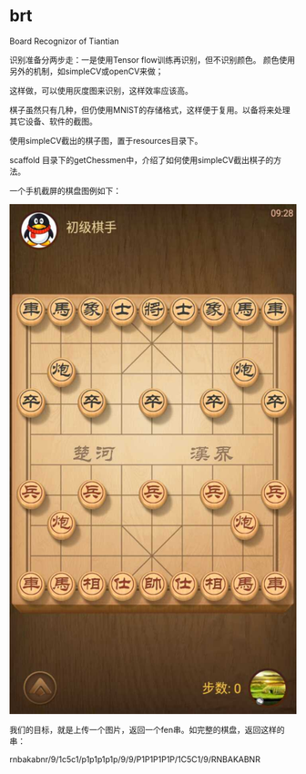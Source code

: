# brt
Board Recognizor of Tiantian 


识别准备分两步走：一是使用Tensor flow训练再识别，但不识别颜色。
颜色使用另外的机制，如simpleCV或openCV来做；

这样做，可以使用灰度图来识别，这样效率应该高。

棋子虽然只有几种，但仍使用MNIST的存储格式，这样便于复用。以备将来处理其它设备、软件的截图。

使用simpleCV截出的棋子图，置于resources目录下。


scaffold 目录下的getChessmen中，介绍了如何使用simpleCV截出棋子的方法。

一个手机截屏的棋盘图例如下：

![天天的象棋盘](/resources/full-board.jpg)

我们的目标，就是上传一个图片，返回一个fen串。如完整的棋盘，返回这样的串：

rnbakabnr/9/1c5c1/p1p1p1p1p/9/9/P1P1P1P1P/1C5C1/9/RNBAKABNR
